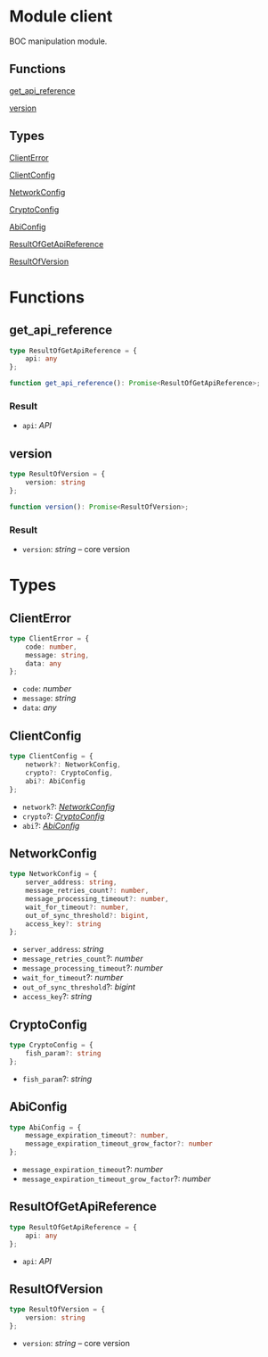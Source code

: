 # Module client

 BOC manipulation module.
## Functions
[get_api_reference](#get_api_reference)

[version](#version)

## Types
[ClientError](#ClientError)

[ClientConfig](#ClientConfig)

[NetworkConfig](#NetworkConfig)

[CryptoConfig](#CryptoConfig)

[AbiConfig](#AbiConfig)

[ResultOfGetApiReference](#ResultOfGetApiReference)

[ResultOfVersion](#ResultOfVersion)


# Functions
## get_api_reference

```ts
type ResultOfGetApiReference = {
    api: any
};

function get_api_reference(): Promise<ResultOfGetApiReference>;
```
### Result

- `api`: _API_


## version

```ts
type ResultOfVersion = {
    version: string
};

function version(): Promise<ResultOfVersion>;
```
### Result

- `version`: _string_ –  core version


# Types
## ClientError

```ts
type ClientError = {
    code: number,
    message: string,
    data: any
};
```
- `code`: _number_
- `message`: _string_
- `data`: _any_


## ClientConfig

```ts
type ClientConfig = {
    network?: NetworkConfig,
    crypto?: CryptoConfig,
    abi?: AbiConfig
};
```
- `network`?: _[NetworkConfig](mod_client.md#NetworkConfig)_
- `crypto`?: _[CryptoConfig](mod_client.md#CryptoConfig)_
- `abi`?: _[AbiConfig](mod_client.md#AbiConfig)_


## NetworkConfig

```ts
type NetworkConfig = {
    server_address: string,
    message_retries_count?: number,
    message_processing_timeout?: number,
    wait_for_timeout?: number,
    out_of_sync_threshold?: bigint,
    access_key?: string
};
```
- `server_address`: _string_
- `message_retries_count`?: _number_
- `message_processing_timeout`?: _number_
- `wait_for_timeout`?: _number_
- `out_of_sync_threshold`?: _bigint_
- `access_key`?: _string_


## CryptoConfig

```ts
type CryptoConfig = {
    fish_param?: string
};
```
- `fish_param`?: _string_


## AbiConfig

```ts
type AbiConfig = {
    message_expiration_timeout?: number,
    message_expiration_timeout_grow_factor?: number
};
```
- `message_expiration_timeout`?: _number_
- `message_expiration_timeout_grow_factor`?: _number_


## ResultOfGetApiReference

```ts
type ResultOfGetApiReference = {
    api: any
};
```
- `api`: _API_


## ResultOfVersion

```ts
type ResultOfVersion = {
    version: string
};
```
- `version`: _string_ –  core version


